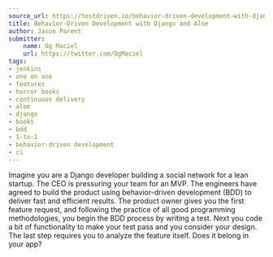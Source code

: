 ```yaml
---
source_url: https://testdriven.io/behavior-driven-development-with-django-and-aloe
title: Behavior-Driven Development with Django and Aloe
author: Jason Parent
submitter:
    name: Og Maciel
    url: https://twitter.com/OgMaciel
tags:
- jenkins
- one on one
- features
- horror books
- continuous delivery
- aloe
- django
- books
- bdd
- 1-to-1
- behavior-driven development
- ci
---
```


Imagine you are a Django developer building a social network for a lean startup. The CEO is pressuring your team for an MVP. The engineers have agreed to build the product using behavior-driven development (BDD) to deliver fast and efficient results. The product owner gives you the first feature request, and following the practice of all good programming methodologies, you begin the BDD process by writing a test. Next you code a bit of functionality to make your test pass and you consider your design. The last step requires you to analyze the feature itself. Does it belong in your app?
